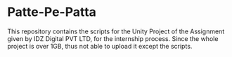 # Patte-Pe-Patta
This repository contains the scripts for the Unity Project of the Assignment given by IDZ Digital PVT LTD, for the internship process.
Since the whole project is over 1GB, thus not able to upload it except the scripts.
